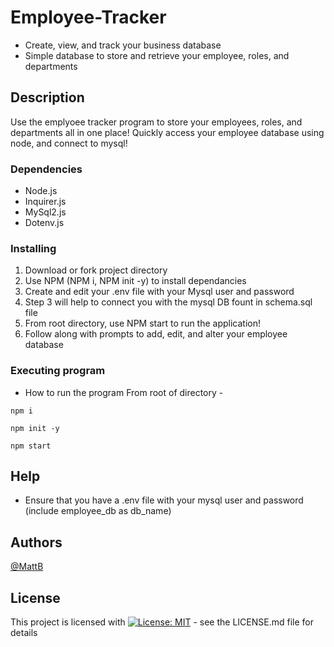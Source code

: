 # Employee-Tracker
- Create, view, and track your business database
- Simple database to store and retrieve your employee, roles, and departments

## Description
Use the emplyoee tracker program to store your employees, roles, and departments all in one place! Quickly access your employee database using node, and connect to mysql!

### Dependencies
- Node.js
- Inquirer.js
- MySql2.js
- Dotenv.js
  
### Installing
1. Download or fork project directory
2. Use NPM (NPM i, NPM init -y) to install dependancies
3. Create and edit your .env file with your Mysql user and password
4. Step 3 will help to connect you with the mysql DB fount in schema.sql file
5. From root directory, use NPM start to run the application!
6. Follow along with prompts to add, edit, and alter your employee database

### Executing program
* How to run the program
From root of directory - 
```
npm i
```
```
npm init -y
```
```
npm start
```

## Help
- Ensure that you have a .env file with your mysql user and password (include employee_db as db_name)

## Authors
[@MattB](https://github.com/matthewbarnes1)

## License

This project is licensed with [![License: MIT](https://img.shields.io/badge/License-MIT-yellow.svg)](https://opensource.org/licenses/MIT) - see the LICENSE.md file for details


